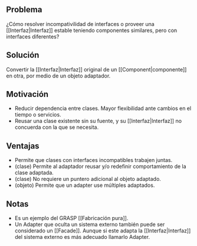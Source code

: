 ## Problema
¿Cómo resolver incompativilidad de interfaces o proveer una [[Interfaz|Interfaz]] estable teniendo componentes similares, pero con interfaces diferentes?

## Solución
Convertir la [[Interfaz|Interfaz]] original de un [[Component|componente]] en otra, por medio de un objeto adaptador.

## Motivación
- Reducir dependencia entre clases. Mayor flexibilidad ante cambios en el tiempo o servicios.
- Reusar una clase existente sin su fuente, y su [[Interfaz|Interfaz]] no concuerda con la que se necesita.

## Ventajas
- Permite que clases con interfaces incompatibles trabajen juntas.
- (clase) Permite al adaptador reusar y/o redefinir comportamiento de la clase adaptada.
- (clase) No requiere un puntero adicional al objeto adaptado.
- (objeto) Permite que un adapter use múltiples adaptados.

## Notas
- Es un ejemplo del GRASP [[Fabricación pura]].
- Un Adapter que oculta un sistema externo también puede ser considerado un [[Facade]]. Aunque si este adapta la [[Interfaz|Interfaz]] del sistema externo es más adecuado llamarlo Adapter.